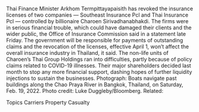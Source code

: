Thai Finance Minister Arkhom Termpittayapaisith has revoked the insurance licenses of two companies — Southeast Insurance Pcl and Thai Insurance Pcl — controlled by billionaire Charoen Sirivadhanabhakdi.
The firms were in serious financial trouble, which could have damaged their clients and the wider public, the Office of Insurance Commission said in a statement late Friday. The government will be responsible for payments of outstanding claims and the revocation of the licenses, effective April 1, won’t affect the overall insurance industry in Thailand, it said.
The non-life units of Charoen’s Thai Group Holdings ran into difficulties, partly because of policy claims related to COVID-19 illnesses. Their major shareholders decided last month to stop any more financial support, dashing hopes of further liquidity injections to sustain the businesses.
Photograph: Boats navigate past buildings along the Chao Praya River in Bangkok, Thailand, on Saturday, Feb. 19, 2022. Photo credit: Luke Duggleby/Bloomberg.
Related:

Topics
Carriers
Property Casualty
